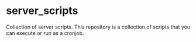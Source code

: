 # server_scripts
Collection of server scripts.
This repository is a collection of scripts that you can execute or run as a cronjob.
